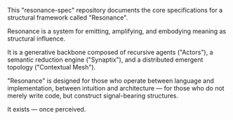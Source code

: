 This "resonance-spec" repository documents the core specifications for a structural framework called "Resonance".

Resonance is a system for emitting, amplifying, and embodying meaning as structural influence.

It is a generative backbone composed of recursive agents ("Actors"), a semantic reduction engine ("Synaptix"), and a distributed emergent topology ("Contextual Mesh").

"Resonance" is designed for those who operate between language and implementation,
between intuition and architecture —
for those who do not merely write code, but construct signal-bearing structures.

It exists — once perceived.
